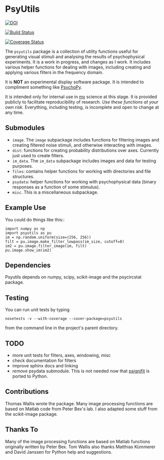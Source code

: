 # PsyUtils

[![DOI](https://zenodo.org/badge/4023/tomwallis/PsyUtils.svg)](https://zenodo.org/badge/latestdoi/4023/tomwallis/PsyUtils)

[![Build Status](https://travis-ci.org/tomwallis/PsyUtils.svg?branch=master)](https://travis-ci.org/tomwallis/PsyUtils)

[![Coverage Status](https://coveralls.io/repos/github/tomwallis/PsyUtils/badge.svg?branch=master)](https://coveralls.io/github/tomwallis/PsyUtils?branch=master)

The ``psyutils`` package is a collection of utility functions useful
for generating visual stimuli and analysing the results of psychophysical experiments. It is a work in progress, and changes as I work. It includes various helper functions for dealing with images, including creating and applying various filters in the frequency domain.

It is **NOT** an experimental display software package. It is intended
to compliment something like [PsychoPy](http://www.psychopy.org).

It is intended only for internal use in [my](http://www.tomwallis.info) science at this stage. It is provided publicly to facilitate reproducibility of research. *Use these functions at your own risk.* Everything, including testing, is incomplete and open to change at any time.

## Submodules

 * ``image``. The ``image`` subpackage includes functions for filtering
  images and creating filtered noise stimuli, and otherwise interacting
  with images.
 * ``dist``: functions for creating probability distributions over axes. Currently just used to create filters.
 * ``im_data``. The ``im_data`` subpackage includes images and data for
  testing purposes.
 * ``files``: contains helper functions for working with directories and file structures.
 * ``psydata``: helper functions for working with psychophysical data (binary responses as a function of some stimulus).
 * ``misc``. This is a miscellaneous subpackage.

## Example Use

You could do things like this::

    import numpy as np
    import psyutils as pu
    im = np.random.uniform(size=(256, 256))
    filt = pu.image.make_filter_lowpass(im_size, cutoff=8)
    im2 = pu.image.filter_image(im, filt)
    pu.image.show_im(im2)


## Dependencies

Psyutils depends on numpy, scipy, scikit-image and the psycircstat package.

## Testing

You can run unit tests by typing

`nosetests -v --with-coverage --cover-package=psyutils`

from the command line in the project's parent directory.

## TODO

  * more unit tests for filters, axes, windowing, misc
  * check documentation for filters
  * improve sphinx docs and linking
  * *remove* psydata submodule. This is not needed now that [psignifit](https://github.com/wichmann-lab/python-psignifit) is ported to Python.

## Contributions

Thomas Wallis wrote the package. Many image processing functions are based on Matlab code from Peter Bex's lab. I also adapted some stuff from the scikit-image package.

## Thanks To

Many of the image processing functions are based on Matlab functions originally written by Peter Bex. Tom Wallis also thanks Matthias Kümmerer and David Janssen for Python help and suggestions.
